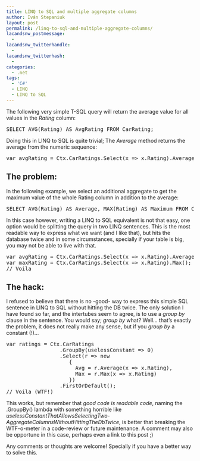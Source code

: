 ```yaml
---
title: LINQ to SQL and multiple aggregate columns
author: Iván Stepaniuk
layout: post
permalink: /linq-to-sql-and-multiple-aggregate-columns/
lacandsnw_postmessage:
  - 
lacandsnw_twitterhandle:
  - 
lacandsnw_twitterhash:
  - 
categories:
  - .net
tags:
  - 'C#'
  - LINQ
  - LINQ to SQL
---
```

The following very simple T-SQL query will return the average value for all values in the *Rating* column:

<pre lang="tsql">SELECT AVG(Rating) AS AvgRating FROM CarRating;</pre>

Doing this in LINQ to SQL is quite trivial; The *Average* method returns the average from the numeric sequence:

<pre lang="javascript">var avgRating = Ctx.CarRatings.Select(x => x.Rating).Average();</pre>

## The problem:

In the following example, we select an additional aggregate to get the maximum value of the whole Rating column in addition to the average:

<pre lang="tsql">SELECT AVG(Rating) AS Average, MAX(Rating) AS Maximum FROM CarRating;</pre>

In this case however, writing a LINQ to SQL equivalent is not that easy, one option would be splitting the query in two LINQ sentences. This is the most readable way to express what we want (and I like that), but hits the database twice and in some circumstances, specially if your table is big, you may not be able to live with that.

<pre lang="javascript">var avgRating = Ctx.CarRatings.Select(x => x.Rating).Average();
var maxRating = Ctx.CarRatings.Select(x => x.Rating).Max();
// Voila</pre>

## The hack:

I refused to believe that there is no -good- way to express this simple SQL sentence in LINQ to SQL without hitting the DB twice. The only solution I have found so far, and the intertubes seem to agree, is to use a *group by* clause in the sentence. You would say; *group by* what? Well&#8230; that&#8217;s exactly the problem, it does not really make any sense, but if you *group by* a constant (!)&#8230;

<pre lang="javascript">var ratings = Ctx.CarRatings
                 .GroupBy(uselessConstant => 0)
                 .Select(r => new
                    { 
                      Avg = r.Average(x => x.Rating),
                      Max = r.Max(x => x.Rating)
                    })
                 .FirstOrDefault();
// Voila (WTF!)</pre>

This works, but remember that *good code is readable code*, naming the .GroupBy() lambda with something horrible like *uselessConstantThatAllowsSelectingTwo-AggregateColumnsWithoutHittingTheDbTwice*, is better that breaking the WTF-o-meter in a code-review or future maintenance. A comment may also be opportune in this case, perhaps even a link to this post ;)

Any comments or thoughts are welcome! Specially if you have a better way to solve this.